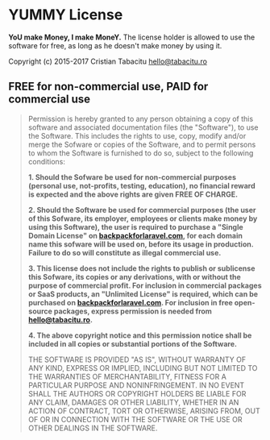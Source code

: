# YUMMY License

**YoU make Money, I make MoneY.** The license holder is allowed to use the software for free, as long as he doesn't make money by using it.

Copyright (c) 2015-2017 Cristian Tabacitu <hello@tabacitu.ro>

## FREE for non-commercial use, PAID for commercial use

> Permission is hereby granted to any person obtaining a copy of this software 
> and associated documentation files (the "Software"), to use the Software. 
> This includes the rights to use, copy, modify and/or merge the Sofware 
> or copies of the Software, and to permit persons to whom the Software is 
> furnished to do so, subject to the following conditions:
>
> **1. Should the Sofware be used for non-commercial purposes (personal use, not-profits,
> testing, education), no financial reward is expected and the above rights are given FREE OF CHARGE.**
>
> **2. Should the Software be used for commercial purposes (the user of this Sofware, 
> its employer, employees or clients make money by using this Software), the user is 
> required to purchase a "Single Domain License" on [backpackforlaravel.com](https://backpackforlaravel.com), for each
> domain name this sofware will be used on, before its usage in production.
> Failure to do so will constitute as illegal commercial use.**
> 
> **3. This license does not include the rights to publish or sublicense
> this Sofware, its copies or any derivations, with or without the purpose of commercial profit. 
> For inclusion in commercial packages or SaaS products, an "Unlimited License" is required, which can be purchased on [backpackforlaravel.com](https://backpackforlaravel.com). For inclusion in free open-source packages, express permission is needed from <hello@tabacitu.ro>.**
>
> **4. The above copyright notice and this permission notice shall be included in
> all copies or substantial portions of the Software.**
>
> THE SOFTWARE IS PROVIDED "AS IS", WITHOUT WARRANTY OF ANY KIND, EXPRESS OR
> IMPLIED, INCLUDING BUT NOT LIMITED TO THE WARRANTIES OF MERCHANTABILITY,
> FITNESS FOR A PARTICULAR PURPOSE AND NONINFRINGEMENT. IN NO EVENT SHALL THE
> AUTHORS OR COPYRIGHT HOLDERS BE LIABLE FOR ANY CLAIM, DAMAGES OR OTHER
> LIABILITY, WHETHER IN AN ACTION OF CONTRACT, TORT OR OTHERWISE, ARISING FROM,
> OUT OF OR IN CONNECTION WITH THE SOFTWARE OR THE USE OR OTHER DEALINGS IN
> THE SOFTWARE.
